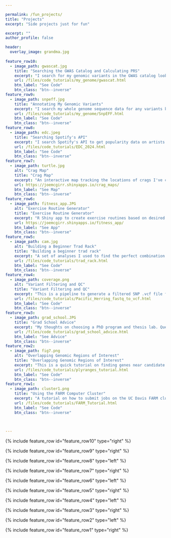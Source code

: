 ```yaml
---

permalink: /fun_projects/
title: "Projects"
excerpt: "Side projects just for fun"

excerpt: ""
author_profile: false

header:
  overlay_image: grandma.jpg
  
feature_row10:
  - image_path: gwascat.jpg
    title: "Searching the GWAS Catalog and Calculating PRS"
    excerpt: "I search for my genomic variants in the GWAS catalog looking for variant-phenotype associations and calculate polygenic risk scores."
    url: /files/code_tutorials/my_genome/gwascat.html
    btn_label: "See Code"
    btn_class: "btn--inverse"
feature_row9:
  - image_path: snpeff.jpg
    title: "Annotating My Genomic Variants"
    excerpt: "I search my whole genome sequence data for any variants known to disrupt protein function or play a role in disease."
    url: /files/code_tutorials/my_genome/SnpEFF.html
    btn_label: "See Code"
    btn_class: "btn--inverse"
feature_row8:
  - image_path: edc.jpeg
    title: "Searching Spotify's API"
    excerpt: "I search Spotify's API to get popularity data on artists at the EDC 2024 festival."
    url: /files/code_tutorials/EDC_2024.html
    btn_label: "See Code"
    btn_class: "btn--inverse"
feature_row7:
  - image_path: turtle.jpg
    alt: "Crag Map"
    title: "Crag Map"
    excerpt: "An interactive map tracking the locations of crags I've climbed at. Built with R shiny. Git Repo: joemcgirr/rock_climbing/crag_maps"
    url: https://joemcgirr.shinyapps.io/crag_maps/
    btn_label: "See Map"
    btn_class: "btn--inverse" 
feature_row6:
  - image_path: fitness_app.JPG
    alt: "Exercise Routine Generator"
    title: "Exercise Routine Generator"
    excerpt: "R Shiny app to create exercise routines based on desired training type, 3 rep max weight, and target muscle groups. Git Repo: joemcgirr/fitness_app"
    url: https://joemcgirr.shinyapps.io/fitness_app/
    btn_label: "See App"
    btn_class: "btn--inverse" 
feature_row5:
  - image_path: cam.jpg
    alt: "Building a Beginner Trad Rack"
    title: "Building a beginner trad rack"
    excerpt: "A set of analyses I used to find the perfect combination of rock climbing gear. I collected data for trad equipment offered by several manufacturers to compare price/quality tradeoffs."
    url: /files/code_tutorials/trad_rack.html
    btn_label: "See Code"
    btn_class: "btn--inverse"  
feature_row4:
  - image_path: coverage.png
    alt: "Variant Filtering and QC"
    title: "Variant Filtering and QC"
    excerpt: "This is a pipeline to generate a filtered SNP .vcf file from raw .fastq files. The approach is designed for hundreds of whole-genome low coverage sequences."
    url: /files/code_tutorials/Pacific_Herring_fastq_to_vcf.html
    btn_label: "See Code"
    btn_class: "btn--inverse"
feature_row3:
  - image_path: grad_school.JPG
    title: "Grad School Advice"
    excerpt: "My thoughts on choosing a PhD program and thesis lab. Questions to ask before decide."
    url: /files/code_tutorials/grad_school_advice.html
    btn_label: "See Advice"
    btn_class: "btn--inverse"
feature_row2:
  - image_path: fig7.png
    alt: "Overlapping Genomic Regions of Interest"
    title: "Overlapping Genomic Regions of Interest"
    excerpt: "This is a quick tutorial on finding genes near candidate SNPs using my favorite R package plyranges."
    url: /files/code_tutorials/plyranges_tutorial.html
    btn_label: "See Code"
    btn_class: "btn--inverse"
feature_row1:
  - image_path: cluster1.png
    title: "Using the FARM Computer Cluster"
    excerpt: "A tutorial on how to submit jobs on the UC Davis FARM cluster. Developed for ECL243 (Ecological Genomics graduate level course)"
    url: /files/code_tutorials/FARM_Tutorial.html
    btn_label: "See Code"
    btn_class: "btn--inverse"
    

    
---
```




{% include feature_row id="feature_row10" type="right" %}

{% include feature_row id="feature_row9" type="right" %}

{% include feature_row id="feature_row8" type="left" %}

{% include feature_row id="feature_row7" type="right" %}

{% include feature_row id="feature_row6" type="left" %}

{% include feature_row id="feature_row5" type="right" %}

{% include feature_row id="feature_row4" type="left" %}

{% include feature_row id="feature_row3" type="right" %}

{% include feature_row id="feature_row2" type="left" %}

{% include feature_row id="feature_row1" type="right" %}





